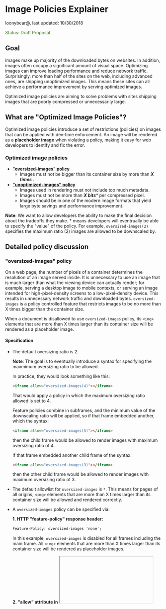 #  Image Policies Explainer

loonybear@, last updated: 10/30/2018

<span style="color:#38761d;">Status: Draft Proposal</span>


## Goal

Images make up majority of the downloaded bytes on websites. In addition, images often occupy a significant amount of visual space. Optimizing images can improve loading performance and reduce network traffic. Surprisingly, more than half of the sites on the web, including advanced ones, are shipping unoptimized images. This means these sites can all achieve a performance improvement by serving optimized images.

Optimized image policies are aiming to solve problems with sites shipping images that are poorly compressed or unnecessarily large.


## What are "Optimized Image Policies"?

Optimized image policies introduce a set of restrictions (policies) on images that can be applied with dev-time enforcement. An image will be rendered as a **placeholder image** when violating a policy, making it easy for web developers to identify and fix the error.


### Optimized image policies

*   **["oversized-images" policy](#oversized-images)**
    *   Images must not be bigger than its container size by more than _***X times***_ .
*   **["unoptimized-images" policy](#unoptimized-images)**
    *   Images used in rendering must not include too much metadata.
    *   Images must not be more than _**X bits***_ per compressed pixel.
    *   Images should be in one of the modern image formats that yield large byte savings and performance improvement.

**Note**: We want to allow developers the ability to make the final decision about the tradeoffs they make. * means developers will eventrually be able to specify the "value" of the policy. For example, `oversized-images(2)` specifies the maximum ratio (2) images are allowed to be downscaled by.


## Detailed policy discussion

<a name="oversized-images">
   
### "oversized-images" policy

</a>

On a web page, the number of pixels of a container determines the resolution of an image served inside. It is unnecessary to use an image that is much larger than what the viewing device can actually render; for example, serving a desktop image to mobile contexts, or serving an image intended for high-pixel-density screens to a low-pixel-density device. This results in unnecessary network traffic and downloaded bytes. `oversized-images` is a policy controlled feature that restricts images to be no more than X times bigger than the container size.

When a document is disallowed to use `oversized-images` policy, its `<img>` elements that are more than X times larger than its container size will be rendered as a placeholder image.


#### Specification

- The default oversizing ratio is 2.

    **Note**: The goal is to eventually introduce a syntax for specifying the maxmimum oversizing ratio to be allowed.

    In practice, they would look something like this:

    ```html
    <iframe allow="oversized-images(4)"></iframe>
    ```
    That would apply a policy in which the maximum oversizing ratio allowed is set to 4.

    Feature policies combine in subframes, and the minimum value of the downscaling ratio will be applied, so if that frame embedded another, which the syntax:

    ```html
    <iframe allow="oversized-images(5)"></iframe>
    ```
    then the child frame would be allowed to render images with maximum oversizing ratio of 4.

    If that frame embedded another child frame of the syntax:

    ```html
    <iframe allow="oversized-images(3)"></iframe>
    ```
    then the other child frame would be allowed to render images with maximum oversizing ratio of 3.

- The default allowlist for `oversized-images` is `*`. This means for pages of all origins,
`<img>` elements that are more than X times larger than its container size will be allowed and rendered correctly.

- A `oversized-images` policy can be specified via:

    **1. HTTP "feature-policy" response header:**
    ```html
    Feature-Policy: oversized-images 'none';
    ```
    In this example, `oversized-images` is disabled for all frames including the main frame. All `<img>` elements that are more than X times larger than its container size will be rendered as placeholder images.

    **2. "allow" attribute in <iframe>:**
    ```html
    <iframe src="https://example.com" allow="oversized-images 'self' https://foo.com;">
    ```
    In this example, "oversized-images" is disabled everywhere except on the origin of the main document and on `https://foo.com`.


#### Examples

<table>
  <tr align="center">
   <td width="400">Feature-Policy: oversized-images 'none';</td>
   <td width="400">Feature-Policy: oversized-images *;</td>
  </tr>
  <tr align="center">
   <td>
<img src="resources/max-ds-img-disabled1.png" width="80%">
   </td>
   <td>
<img src="resources/max-ds-img-enabled1.png" width="80%">
   </td>
  </tr>
</table>

For an `<img>` element, if neither the width or the height of the source image exceeds the number of pixels allowed by the policy in the container (by default, 2 times of its container's width of height), the image will be rendered correctly;  if both the width and the height of the source image exceed the limit, the image will be rendered as placeholder image.


<table>
  <tr align="center">
   <td width="400">Feature-Policy: oversized-images 'none';</td>
   <td width="400">Feature-Policy: oversized-images *;</td>
  </tr>
  <tr align="center">
   <td>
<img src="resources/max-ds-img-disabled0.png" width="80%">
   </td>
   <td>
<img src="resources/max-ds-img-enabled0.png" width="80%">
   </td>
  </tr>
</table>

For an `<img>` element, if neither the width or the height of the source image exceeds the number of pixels allowed by the policy in the container (by default, 2 times of its container's width or height), the image will be rendered correctly; if the width the source image exceeds the limit, the image will be rendered as placeholder image.


<table>
  <tr align="center">
   <td width="400">Feature-Policy: oversized-images 'none';</td>
   <td width="400">Feature-Policy: oversized-images *;</td>
  </tr>
  <tr align="center">
   <td>
<img src="resources/max-ds-img-disabled2.png" width="80%">
   </td>
   <td>
<img src="resources/max-ds-img-enabled2.png" width="80%">
   </td>
  </tr>
</table>

For an `<img>` element, if neither the width or the height of the source image exceeds the number of pixels allowed by the policy in the container (by default, 2 times of its container's width or height), the image will be rendered correctly; if the height the source image exceeds the limit, the image will be rendered as placeholder image.
</br></br>

<a name="unoptimized-images">

### "unoptimized-images" policy

</a>

When optimizing images, the file size should be kept as small as possible. The larger the download size is, the longer it takes a page to load. Stripping metadata, picking a good image format, and using image compression, are all common ways to optimize an image's file size. `unoptimized-images` is a policy controlled feature that restricts images to have a file size (in terms of number of bytes) no more than X times bigger than the image size (width * height) on the web page.

When a document is disallowed to use `unoptimized-images` policy, its `<img>` elements whose file sizes are too big will be rendered as placeholder images.


#### Specification
TODO: introduce a formula here
- The default metadata size; default byte per pixel ratio is tentatively 10.



1. Remove "legacy-image-formats" policy from the explainer
2. Mention setting different default max compression ratios based on image formats in future development of "unoptimized-images" policy.
2.a. Mention setting default max compression ratio to 0 for some legacy formats (Also a side note: we still need to find a way of defining what is considered as a good format)
3. Mention the default ratio can be overridden by web-dev with support of "list-value" 



    **Note**: We want to allow developers the ability to make the final decision about the tradeoffs they make. The goal is to eventually introduce a syntax for specifying their own ratio.

    In practice, they would look something like this:

    ```html
    <iframe allow="unoptimized-images(12)"></iframe>
    ```
    That would apply a policy in which the maximum compression ratio allowed is set to 12.

    Feature policies combine in subframes, and the minimum value of the compression ratio will be applied, so if that frame embedded another, which the syntax:

    ```html
    <iframe allow="unoptimized-images(15)"></iframe>
    ```
    then the child frame would be allowed to render images with maximum compression ratio of 12.

    If that frame embedded another child frame of the syntax:

    ```html
    <iframe allow="unoptimized-images(9)"></iframe>
    ```
    then the other child frame would be allowed to render images with maximum compression ratio of 9.

- The default allowlist for `unoptimized-images` is `*`. This means for pages of all origins, `<img>` elements whose file sizes exceeds the compression ratio will be allowed and rendered correctly.


- A `unoptimized-images` policy can be specified via:

    **1. HTTP "feature-policy" response header:**
    ```html
    Feature-Policy: unoptimized-images 'none';
    ```
    In this example, `unoptimized-images` is disabled for all frames including the main frame. All `<img>` elements whose file sizes exceeds the compression ratio will be rendered with inverted colors.

    **2. "allow" attribute in <iframe>:**
    ```html
    <iframe src="https://example.com" allow="unoptimized-images 'self' https://foo.com;">
    ```
    In this example, `unoptimized-images` is disabled everywhere except on the origin of the main document and on `https://foo.com`.


#### Examples

<table>
  <tr align="center">
   <td width="400">Feature-Policy: unoptimized-images 'none'; </td>
   <td width="400">Feature-Policy: unoptimized-images *; </td>
  </tr>
  <tr align="center">
   <td>
 <img src="resources/image-compression-disabled.png" width="80%"> 
   </td>
   <td>
 <img src="resources/image-compression-enabled.png" width="80%"> 
   </td>
  </tr>
  <tr align="center">
   <td colspan="2" >

```html
"example.com"
<img id="normal-size" src="test.png">
<img id="oversized" src="test-oversized.png">
```
   </td>
  </tr>
</table>

For an `<img>` element, if its file size is within the compression limit, the image will be rendered correctly; otherwise the image will be rendered as placeholder images.
